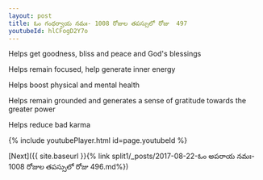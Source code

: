 ```yaml
---
layout: post
title: ఓం గంధర్వాయ నమః- 1008 రోజుల తపస్సులో రోజు  497
youtubeId: hlCFogD2Y7o
---
```

 
 
Helps get goodness, bliss and peace and God's blessings
 
Helps remain focused, help generate inner energy 
 
Helps boost physical and mental health 
 
Helps remain grounded and generates a sense of gratitude towards the greater power 
 
Helps reduce bad karma
 
 
 
 


{% include youtubePlayer.html id=page.youtubeId %}
 
[Next]({{ site.baseurl }}{% link  split1/_posts/2017-08-22-ఓం అపరాయ నమః- 1008 రోజుల తపస్సులో రోజు  496.md%})
 
